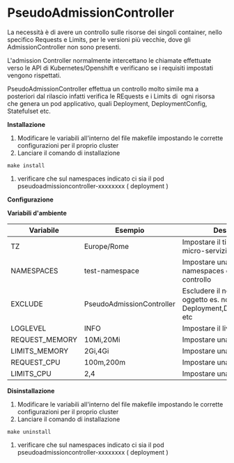 # PseudoAdmissionController

La necessità è di avere un controllo sulle risorse dei singoli container, nello specifico Requests e Limits, per le versioni più vecchie, dove gli AdmissionController non sono presenti.

L'admission Controller normalmente intercettano le chiamate effettuate verso le API di Kubernetes/Openshift e verificano se i requisiti impostati vengono rispettati.

PseudoAdmissionController effettua un controllo molto simile ma a posteriori dal rilascio infatti verifica le REquests e i Limits di  ogni risorsa che genera un pod applicativo, quali Deployment, DeploymentConfig, Statefulset etc.

**Installazione**

1. Modificare le variabili all'interno del file makefile impostando le corrette configurazioni per il proprio cluster
2. Lanciare il comando di installazione

```
make install
```

1. verificare che sul namespaces indicato ci sia il pod pseudoadmissioncontroller\-xxxxxxxx \( deployment \)

**Configurazione**

**Variabili d'ambiente**

|Variabile      |Esempio                  |Descrizione                                                                   |
|---------------|-------------------------|------------------------------------------------------------------------------|
|TZ             |Europe/Rome              |Impostare il timezone del micro\-servizio                                     |
|NAMESPACES     |test\-namespace          |Impostare una lista i namespaces da tenere sotto controllo                    |
|EXCLUDE        |PseudoAdmissionController|Escludere il nome di un oggetto es. nome della Deployment,DeploymentConfig etc|
|LOGLEVEL       |INFO                     |Impostare il livello di verbosità                                             |
|REQUEST\_MEMORY|10Mi,20Mi                |Impostare una                                                                 |
|LIMITS\_MEMORY |2Gi,4Gi                  |Impostare una                                                                 |
|REQUEST\_CPU   |100m,200m                |Impostare una                                                                 |
|LIMITS\_CPU    |2,4                      |Impostare una                                                                 |

**Disinstallazione**

1. Modificare le variabili all'interno del file makefile impostando le corrette configurazioni per il proprio cluster
2. Lanciare il comando di installazione

```
make uninstall
```

1. verificare che sul namespaces indicato ci sia il pod pseudoadmissioncontroller\-xxxxxxxx \( deployment \)
